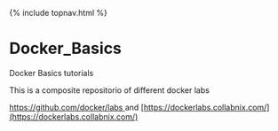 {% include topnav.html %}


# Docker_Basics
Docker Basics tutorials



This is a composite repositorio of different docker labs

[https://github.com/docker/labs ](https://github.com/docker/labs) and [https://dockerlabs.collabnix.com/](https://dockerlabs.collabnix.com/)


